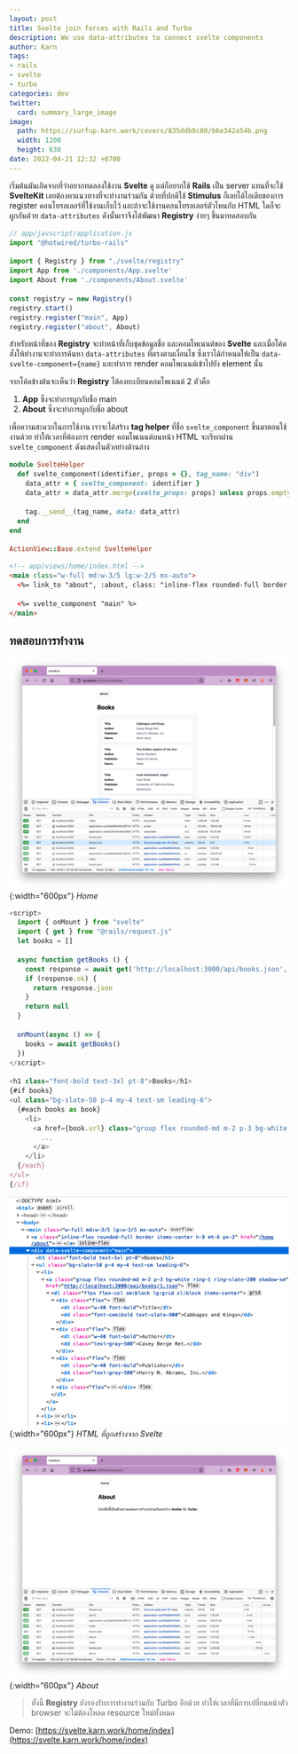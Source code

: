 ```yaml
---
layout: post
title: Svelte join forces with Rails and Turbo
description: We use data-attributes to connect svelte components
author: Karn
tags:
- rails
- svelte
- turbo
categories: dev
twitter:
  card: summary_large_image
image:
  path: https://surfup.karn.work/covers/835ddb9c80/b6e342a54b.png
  width: 1200
  height: 630
date: 2022-04-21 12:32 +0700
---
```

เริ่มต้นมันเกิดจากที่ว่าอยากทดลองใช้งาน **Svelte** ดู แต่ก็อยากใช้ **Rails** เป็น server แทนที่จะใช้ **SvelteKit** เลยต้องหาแนวทางที่จะทำงานร่วมกัน ด้วยที่ปกติใช้ **Stimulus** ก็เลยได้ไอเดียของการ register คอนโทรลเลอร์ที่ใช้งานเก็บไว้ และถ้าจะใช้งานคอนโทรลเลอร์ตัวไหนกับ HTML ใดก็จะผูกกันด้วย `data-attributes` ดังนั้นเราจึงได้พัฒนา **Registry** ง่ายๆ ขึ้นมาทดสอบกัน

```js
// app/javscript/application.js
import "@hotwired/turbo-rails"

import { Registry } from "./svelte/registry"
import App from './components/App.svelte'
import About from './components/About.svelte'

const registry = new Registry()
registry.start()
registry.register("main", App)
registry.register("about", About)
```

สำหรับหน้าที่ของ **Registry** จะทำหน้าที่เก็บชุดข้อมูลชื่อ และคอมโพเนนต์ของ **Svelte** และเมื่อโค้ดสั่งให้ทำงานจะทำการค้นหา `data-attributes` ที่ตรงตามเงื่อนไข ซึ่งเราได้กำหนดให้เป็น `data-svelte-component={name}` และทำการ render คอมโพเนนต์เข้าไปยัง element นั้น

จากโค้ดข้างต้นจะเห็นว่า **Registry** ได้ลงทะเบียนคอมโพเนนต์ 2 ตัวคือ
1. **App** ซึ่งจะทำการผูกกับชื่อ main
2. **About** ซึ่งจะทำการผูกกับชื่อ about

เพื่อความสะดวกในการใช้งาน เราจะได้สร้าง **tag helper** ที่ชื่อ `svelte_component` ขึ้นมาตอนใช้งานด้วย ทำให้เวลาที่ต้องการ render คอมโพเนนต์บนหน้า HTML จะเรียกผ่าน `svelte_component` ดังแสดงในตัวอย่างด้านล่าง

```ruby
module SvelteHelper
  def svelte_component(identifier, props = {}, tag_name: "div")
    data_attr = { svelte_component: identifier }
    data_attr = data_attr.merge(svelte_props: props) unless props.empty?

    tag.__send__(tag_name, data: data_attr)
  end
end

ActionView::Base.extend SvelteHelper
```

```html
<!-- app/views/home/index.html -->
<main class="w-full md:w-3/5 lg:w-2/5 mx-auto">
  <%= link_to "about", :about, class: "inline-flex rounded-full border items-center h-9 mt-6 px-3" %>

  <%= svelte_component "main" %>
</main>

```

## ทดสอบการทำงาน

![](/assets/images/posts/2022/svelte-join-forces-with-rails-and-turbo/home.png){:width="600px"}
*Home*

```js
<script>
  import { onMount } from "svelte"
  import { get } from "@rails/request.js"
  let books = []

  async function getBooks () {
    const response = await get('http://localhost:3000/api/books.json', { responseKind: "json" })
    if (response.ok) {
      return response.json
    }
    return null
  }

  onMount(async () => {
    books = await getBooks()
  })
</script>

<h1 class="font-bold text-3xl pt-8">Books</h1>
{#if books}
<ul class="bg-slate-50 p-4 my-4 text-sm leading-6">
  {#each books as book}
    <li>
      <a href={book.url} class="group flex rounded-md m-2 p-3 bg-white ring-1 ring-slate-200 shadow-sm">
        ...
      </a>
    </li>
  {/each}
</ul>
{/if}
```

![](/assets/images/posts/2022/svelte-join-forces-with-rails-and-turbo/generated_html.png){:width="600px"}
*HTML ที่ถูกสร้างจาก Svelte*

![](/assets/images/posts/2022/svelte-join-forces-with-rails-and-turbo/about.png){:width="600px"}
*About*

> ทั้งนี้ **Registry** ยังรองรับการทำงานร่วมกับ Turbo อีกด้วย ทำให้เวลาที่มีการเปลี่ยนหน้าตัว browser จะไม่ต้องโหลด resource ใหม่ทั้งหมด

Demo: [https://svelte.karn.work/home/index](https://svelte.karn.work/home/index)
